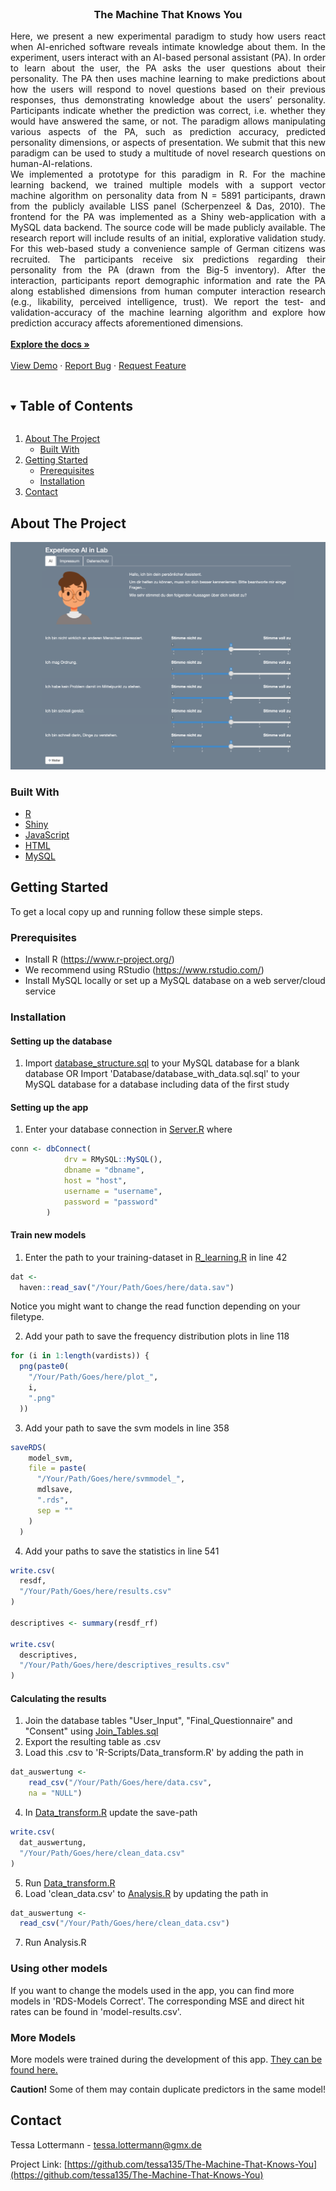 <!--
*** Thanks for checking out the Best-README-Template. If you have a suggestion
*** that would make this better, please fork the repo and create a pull request
*** or simply open an issue with the tag "enhancement".
*** Thanks again! Now go create something AMAZING! :D
***
***
***
*** To avoid retyping too much info. Do a search and replace for the following:
*** tessa135, The-Machine-That-Knows-You, twitter_handle, tessa.lottermann@gmx.de, The Machine That Knows You, project_description
-->



<!-- PROJECT SHIELDS -->
<!--
*** I'm using markdown "reference style" links for readability.
*** Reference links are enclosed in brackets [ ] instead of parentheses ( ).
*** See the bottom of this document for the declaration of the reference variables
*** for contributors-url, forks-url, etc. This is an optional, concise syntax you may use.
*** https://www.markdownguide.org/basic-syntax/#reference-style-links

[![Contributors][contributors-shield]][contributors-url]
[![Forks][forks-shield]][forks-url]
[![Stargazers][stars-shield]][stars-url]
[![Issues][issues-shield]][issues-url]
[![MIT License][license-shield]][license-url]
[![LinkedIn][linkedin-shield]][linkedin-url]
-->


<!-- PROJECT LOGO -->
<br />
<p align="center">
  <a href="https://github.com/tessa135/The-Machine-That-Knows-You">
  </a>

  <h3 align="center">The Machine That Knows You</h3>

  <p align="justify">
    Here, we present a new experimental paradigm to study how users react when AI-enriched software reveals intimate knowledge about them. In the experiment, users interact with an AI-based personal assistant (PA). In order to learn about the user, the PA asks the user questions about their personality. The PA then uses machine learning to make predictions about how the users will respond to novel questions based on their previous responses, thus demonstrating knowledge about the users’ personality. Participants indicate whether the prediction was correct, i.e. whether they would have answered the same, or not. The paradigm allows manipulating various aspects of the PA, such as prediction accuracy, predicted personality dimensions, or aspects of presentation. We submit that this new paradigm can be used to study a multitude of novel research questions on human-AI-relations.<br/>
	We implemented a prototype for this paradigm in R. For the machine learning backend, we trained multiple models with a support vector machine algorithm on personality data from N = 5891 participants, drawn from the publicly available LISS panel (Scherpenzeel & Das, 2010). The frontend for the PA was implemented as a Shiny web-application with a MySQL data backend. The source code will be made publicly available. The research report will include results of an initial, explorative validation study. For this web-based study a convenience sample of German citizens was recruited. The participants receive six predictions regarding their personality from the PA (drawn from the Big-5 inventory). After the interaction, participants report demographic information and rate the PA along established dimensions from human computer interaction research (e.g., likability, perceived intelligence, trust). We report the test- and validation-accuracy of the machine learning algorithm and explore how prediction accuracy affects aforementioned dimensions.  
    <br /><br />
    <a href="https://github.com/tessa135/The-Machine-That-Knows-You"><strong>Explore the docs »</strong></a>
    <br />
    <br />
    <a href="https://experienceai.shinyapps.io/experienceai/" target="_blank">View Demo</a>
    ·
    <a href="https://github.com/tessa135/The-Machine-That-Knows-You/issues">Report Bug</a>
    ·
    <a href="https://github.com/tessa135/The-Machine-That-Knows-You/issues">Request Feature</a>
  </p>
</p>



<!-- TABLE OF CONTENTS -->
<details open="open">
  <summary><h2 style="display: inline-block">Table of Contents</h2></summary>
  <ol>
    <li>
      <a href="#about-the-project">About The Project</a>
      <ul>
        <li><a href="#built-with">Built With</a></li>
      </ul>
    </li>
    <li>
      <a href="#getting-started">Getting Started</a>
      <ul>
        <li><a href="#prerequisites">Prerequisites</a></li>
        <li><a href="#installation">Installation</a></li>
      </ul>
    </li>
    <!--<li><a href="#usage">Usage</a></li>
    <li><a href="#roadmap">Roadmap</a></li>
    <li><a href="#contributing">Contributing</a></li>
    <li><a href="#license">License</a></li>-->
    <li><a href="#contact">Contact</a></li>
   <!-- <li><a href="#acknowledgements">Acknowledgements</a></li>-->
  </ol>
</details>



<!-- ABOUT THE PROJECT -->
## About The Project


 <a href="https://experienceai.shinyapps.io/experienceai/">
    <img src="images/screenshot.png">
  </a>

<!--Here's a blank template to get started:
**To avoid retyping too much info. Do a search and replace with your text editor for the following:**
`tessa135`, `The-Machine-That-Knows-You`, `twitter_handle`, `tessa.lottermann@gmx.de`, `The Machine That Knows You`, `project_description`
-->

### Built With

* [R](https://www.r-project.org/)
* [Shiny](https://shiny.rstudio.com/)
* [JavaScript](https://www.javascript.com/)
* [HTML](https://html.com/)
* [MySQL](https://www.mysql.com/de/)



<!-- GETTING STARTED -->
## Getting Started

To get a local copy up and running follow these simple steps.

### Prerequisites

* Install R (https://www.r-project.org/) 
* We recommend using RStudio (https://www.rstudio.com/)
* Install MySQL locally or set up a MySQL database on a web server/cloud service


### Installation

#### Setting up the database 

1. Import [database_structure.sql](Database/database_structure.sql) to your MySQL database for a blank database OR
	Import 'Database/database_with_data.sql.sql' to your MySQL database for a  database including data of the first study 

#### Setting up the app 

1. Enter your database connection in [Server.R](App/Server.R) where 
```R
conn <- dbConnect(
        	drv = RMySQL::MySQL(),
            dbname = "dbname",
            host = "host",
            username = "username",
            password = "password"
        )
```


#### Train new models

1. Enter the path to your training-dataset in [R_learning.R](R-Scripts/R_learning.R) in line 42
```R
dat <-
  haven::read_sav("/Your/Path/Goes/here/data.sav")
```
Notice you might want to change the read function depending on your filetype.

2. Add your path to save the frequency distribution plots in line 118

```R
for (i in 1:length(vardists)) {
  png(paste0(
    "/Your/Path/Goes/here/plot_",
    i,
    ".png"
  ))
```

3. Add your path to save the svm models in line 358

```R
saveRDS(
    model_svm,
    file = paste(
      "/Your/Path/Goes/here/svmmodel_",
      mdlsave,
      ".rds",
      sep = ""
    )
  )
```

4. Add your paths to save the statistics in line 541

```R
write.csv(
  resdf,
  "/Your/Path/Goes/here/results.csv"
)

descriptives <- summary(resdf_rf)

write.csv(
  descriptives,
  "/Your/Path/Goes/here/descriptives_results.csv"
)
```

#### Calculating the results

1. Join the database tables "User_Input", "Final_Questionnaire" and "Consent" using [Join_Tables.sql](Database/Join_Tables.sql)
2. Export the resulting table as .csv
3. Load this .csv to 'R-Scripts/Data_transform.R' by adding the path in 
```R
dat_auswertung <- 
	read_csv("/Your/Path/Goes/here/data.csv", 
	na = "NULL")
```
4. In [Data_transform.R](R-Scripts/Data_transform.R) update the save-path
```R
write.csv(
  dat_auswertung,
  "/Your/Path/Goes/here/clean_data.csv"
)
```
5. Run [Data_transform.R](R-Scripts/Data_transform.R)
6. Load 'clean_data.csv' to [Analysis.R](R-Scripts/Analysis.R) by updating the path in 
```R
dat_auswertung <-
  read_csv("/Your/Path/Goes/here/clean_data.csv")
```
7. Run Analysis.R

### Using other models

If you want to change the models used in the app, you can find more models in 'RDS-Models Correct'. The corresponding MSE and direct hit rates can be found in 'model-results.csv'.

### More Models 

More models were trained during the development of this app. [They can be found here.](https://drive.google.com/drive/folders/1SlZylGMf3l_lBntxYO_o8XBM6ZDE2jVx?usp=sharing)

**Caution!** Some of them may contain duplicate predictors in the same model! 

<!-- USAGE EXAMPLES 
## Usage

Use this space to show useful examples of how a project can be used. Additional screenshots, code examples and demos work well in this space. You may also link to more resources.

_For more examples, please refer to the [Documentation](https://example.com)_

-->

<!-- ROADMAP
## Roadmap

See the [open issues](https://github.com/tessa135/The-Machine-That-Knows-You/issues) for a list of proposed features (and known issues).

-->

<!-- CONTRIBUTING
## Contributing

Contributions are what make the open source community such an amazing place to be learn, inspire, and create. Any contributions you make are **greatly appreciated**.

1. Fork the Project
2. Create your Feature Branch (`git checkout -b feature/AmazingFeature`)
3. Commit your Changes (`git commit -m 'Add some AmazingFeature'`)
4. Push to the Branch (`git push origin feature/AmazingFeature`)
5. Open a Pull Request

 -->

<!-- LICENSE 
## License

Distributed under the MIT License. See `LICENSE` for more information.
-->


<!-- CONTACT -->
## Contact

Tessa Lottermann - tessa.lottermann@gmx.de

Project Link: [https://github.com/tessa135/The-Machine-That-Knows-You](https://github.com/tessa135/The-Machine-That-Knows-You)



<!-- ACKNOWLEDGEMENTS 
## Acknowledgements

* []()
* []()
* []()

-->



<!-- MARKDOWN LINKS & IMAGES -->
<!-- https://www.markdownguide.org/basic-syntax/#reference-style-links -->
[contributors-shield]: https://img.shields.io/github/contributors/tessa135/repo.svg?style=for-the-badge
[contributors-url]: https://github.com/tessa135/repo/graphs/contributors
[forks-shield]: https://img.shields.io/github/forks/tessa135/repo.svg?style=for-the-badge
[forks-url]: https://github.com/tessa135/repo/network/members
[stars-shield]: https://img.shields.io/github/stars/tessa135/repo.svg?style=for-the-badge
[stars-url]: https://github.com/tessa135/repo/stargazers
[issues-shield]: https://img.shields.io/github/issues/tessa135/repo.svg?style=for-the-badge
[issues-url]: https://github.com/tessa135/repo/issues
[license-shield]: https://img.shields.io/github/license/tessa135/repo.svg?style=for-the-badge
[license-url]: https://github.com/tessa135/repo/blob/master/LICENSE.txt
[linkedin-shield]: https://img.shields.io/badge/-LinkedIn-black.svg?style=for-the-badge&logo=linkedin&colorB=555
[linkedin-url]: https://linkedin.com/in/tessa135
